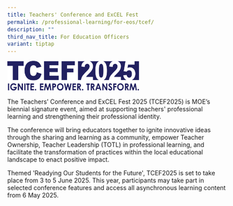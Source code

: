 ```yaml
---
title: Teachers' Conference and ExCEL Fest
permalink: /professional-learning/for-eos/tcef/
description: ""
third_nav_title: For Education Officers
variant: tiptap
---
```

<p></p>
<div class="isomer-image-wrapper">
<img style="width: 60%;" height="auto" width="100%" alt="" src="/images/TCEF_Logo_Original_20250207.png">
</div>
<p>The Teachers’ Conference and ExCEL Fest 2025 (TCEF2025) is MOE’s biennial
signature event, aimed at supporting teachers' professional learning and
strengthening their professional identity.</p>
<p>The conference will bring educators together to ignite innovative ideas
through the sharing and learning as a community, empower Teacher Ownership,
Teacher Leadership (TOTL) in professional learning, and facilitate the
transformation of practices within the local educational landscape to enact
positive impact.</p>
<p>Themed 'Readying Our Students for the Future', TCEF2025 is set to take
place from 3 to 5 June 2025. This year, participants may take part in selected
conference features and access all asynchronous learning content from 6
May 2025.</p>